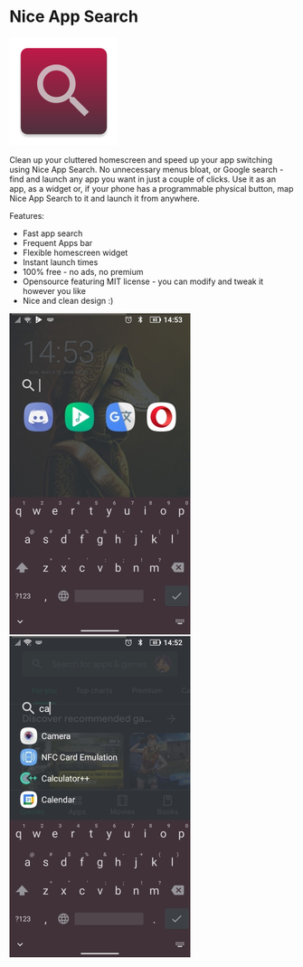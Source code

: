 # Nice App Search

![logo](NiceAppSearch/app/src/main/res/mipmap-xxxhdpi/ic_launcher.png)

Clean up your cluttered homescreen and speed up your app switching using Nice App Search. No unnecessary menus bloat, or Google search - find and launch any app you want in just a couple of clicks. 
Use it as an app, as a widget or, if your phone has a programmable physical button, map Nice App Search to it and launch it from anywhere. 

Features:
- Fast app search
- Frequent Apps bar
- Flexible homescreen widget
- Instant launch times
- 100% free - no ads, no premium
- Opensource featuring MIT license - you can modify and tweak it however you like
- Nice and clean design :)

![s1](screenshots/s1_small.jpg) ![s2](screenshots/s2_small.jpg)

